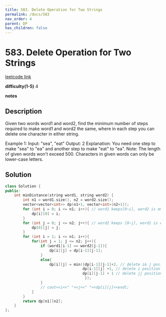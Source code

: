 ```yaml
---
title: 583. Delete Operation for Two Strings
permalink: /docs/583
nav_order: 4
parent: DP
has_children: false
---
```

# 583. Delete Operation for Two Strings
[leetcode link](https://leetcode.com/problems/delete-operation-for-two-strings/)

**difficulty(1-5)** 
4

**notes**   


## Description
Given two words word1 and word2, find the minimum number of steps required to make word1 and word2 the same, where in each step you can delete one character in either string.

Example 1:
Input: "sea", "eat"
Output: 2
Explanation: You need one step to make "sea" to "ea" and another step to make "eat" to "ea".
Note:
The length of given words won't exceed 500.
Characters in given words can only be lower-case letters.

## Solution
```c++
class Solution {
public:
    int minDistance(string word1, string word2) {
        int n1 = word1.size(), n2 = word2.size();
        vector<vector<int>> dp(n1+1, vector<int>(n2+1));
        for (int i = 0; i <= n1; i++){ // word1 keeps[0~i], word2 is empty, how many operations we need to make them equal
            dp[i][0] = i;
        }
        for (int j = 0; j <= n2; j++){ // word2 keeps [0~j], word1 is empty, how many operations we need to make them equal 
            dp[0][j] = j;
        }
        for (int i = 1; i <= n1; i++){
            for(int j = 1; j <= n2; j++){
                if (word1[i-1] == word2[j-1]){
                    dp[i][j] = dp[i-1][j-1];
                }
                else{
                    dp[i][j] = min({dp[i-1][j-1]+2, // delete i& j positions
                                   dp[i-1][j] +1, // delete i position
                                   dp[i][j-1] + 1 // delete jj position
                                    });
                }
                // cout<<i<<" "<<j<<" "<<dp[i][j]<<endl;
            }
        }
        return dp[n1][n2];
    }
};
```

<!-- 
Default label
{: .label }

Blue label
{: .label .label-blue }

Stable
{: .label .label-green }

New release
{: .label .label-purple }

Coming soon
{: .label .label-yellow }

Deprecated
{: .label .label-red } -->
